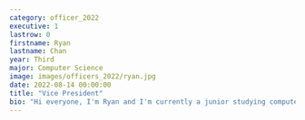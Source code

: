 ```yaml
---
category: officer_2022
executive: 1
lastrow: 0
firstname: Ryan
lastname: Chan
year: Third
major: Computer Science
image: images/officers_2022/ryan.jpg
date: 2022-08-14 00:00:00
title: "Vice President"
bio: "Hi everyone, I'm Ryan and I'm currently a junior studying computer science. Aside from badminton, some things I enjoy doing in my free time include listening to music, eating, watching basketball, and sometimes playing video games. Badminton is fun :)"
---
```

